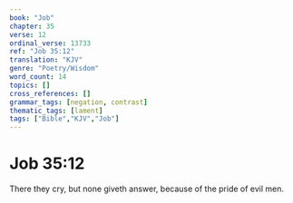 ```yaml
---
book: "Job"
chapter: 35
verse: 12
ordinal_verse: 13733
ref: "Job 35:12"
translation: "KJV"
genre: "Poetry/Wisdom"
word_count: 14
topics: []
cross_references: []
grammar_tags: [negation, contrast]
thematic_tags: [lament]
tags: ["Bible","KJV","Job"]
---
```


# Job 35:12

There they cry, but none giveth answer, because of the pride of evil men.

